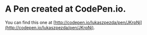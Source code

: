 # A Pen created at CodePen.io.

You can find this one at [http://codepen.io/lukaszpezda/pen/JKrpNj](http://codepen.io/lukaszpezda/pen/JKrpNj).

 